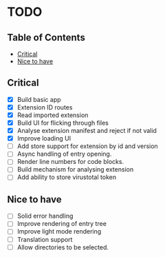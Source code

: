 # TODO <!-- omit in toc -->

## Table of Contents <!-- omit in toc -->

- [Critical](#critical)
- [Nice to have](#nice-to-have)

## Critical

- [x] Build basic app
- [x] Extension ID routes
- [x] Read imported extension
- [x] Build UI for flicking through files
- [x] Analyse extension manifest and reject if not valid
- [x] Improve loading UI
- [ ] Add store support for extension by id and version
- [ ] Async handling of entry opening.
- [ ] Render line numbers for code blocks.
- [ ] Build mechanism for analysing extension
- [ ] Add ability to store virustotal token

## Nice to have

- [ ] Solid error handling
- [ ] Improve rendering of entry tree
- [ ] Improve light mode rendering
- [ ] Translation support
- [ ] Allow directories to be selected.

